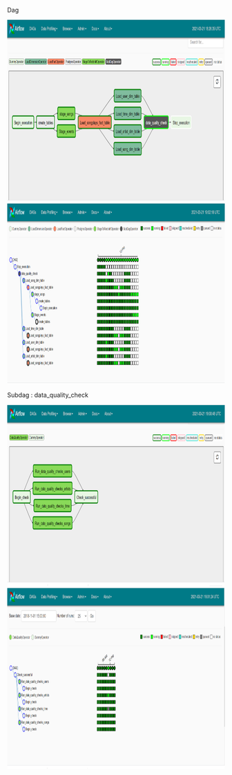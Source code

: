 

<p> Dag </p>
<img src="https://github.com/CharlesIro1125/DataWarehouse/blob/master/Airflow_DataPipeline/home/airflow/dag1.png" alt="schema" width="650" height="420" />

<img src="https://github.com/CharlesIro1125/DataWarehouse/blob/master/Airflow_DataPipeline/home/airflow/dag2.png" alt="schema" width="750" height="420" />
<p> Subdag : data_quality_check</p>
<img src="https://github.com/CharlesIro1125/DataWarehouse/blob/master/Airflow_DataPipeline/home/airflow/sugdag2.png" alt="schema" width="650" height="420" />
<img src="https://github.com/CharlesIro1125/DataWarehouse/blob/master/Airflow_DataPipeline/home/airflow/subdag3.png" alt="schema" width="750" height="420" />

